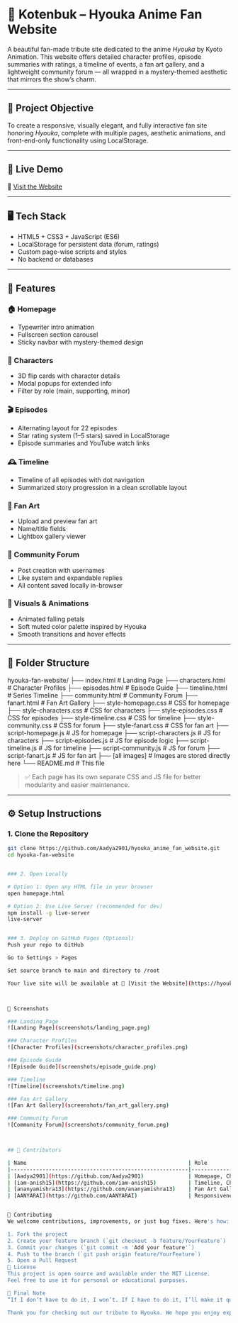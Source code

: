 # 🌸 Kotenbuk – Hyouka Anime Fan Website

A beautiful fan-made tribute site dedicated to the anime *Hyouka* by Kyoto Animation. This website offers detailed character profiles, episode summaries with ratings, a timeline of events, a fan art gallery, and a lightweight community forum — all wrapped in a mystery-themed aesthetic that mirrors the show’s charm.

---

## 🎯 Project Objective

To create a responsive, visually elegant, and fully interactive fan site honoring *Hyouka*, complete with multiple pages, aesthetic animations, and front-end-only functionality using LocalStorage.

---

## 🚀 Live Demo

🔗 [Visit the Website](https://kotenbuk.vercel.app/)

---

## 🖥️ Tech Stack

- HTML5 + CSS3 + JavaScript (ES6)
- LocalStorage for persistent data (forum, ratings)
- Custom page-wise scripts and styles
- No backend or databases

---

## 🌟 Features

### 🏠 Homepage
- Typewriter intro animation
- Fullscreen section carousel
- Sticky navbar with mystery-themed design

### 👤 Characters
- 3D flip cards with character details
- Modal popups for extended info
- Filter by role (main, supporting, minor)

### 🎬 Episodes
- Alternating layout for 22 episodes
- Star rating system (1–5 stars) saved in LocalStorage
- Episode summaries and YouTube watch links

### 🕰️ Timeline
- Timeline of all episodes with dot navigation
- Summarized story progression in a clean scrollable layout

### 🎨 Fan Art
- Upload and preview fan art
- Name/title fields
- Lightbox gallery viewer

### 💬 Community Forum
- Post creation with usernames
- Like system and expandable replies
- All content saved locally in-browser

### 🍃 Visuals & Animations
- Animated falling petals
- Soft muted color palette inspired by Hyouka
- Smooth transitions and hover effects

---

## 📁 Folder Structure



hyouka-fan-website/
├── index.html         # Landing Page 
├── characters.html   # Character Profiles 
├── episodes.html     # Episode Guide 
├── timeline.html     # Series Timeline 
├── community.html     # Community Forum 
├── fanart.html   # Fan Art Gallery 
├── style-homepage.css   # CSS for homepage 
├── style-characters.css   # CSS for characters 
├── style-episodes.css   # CSS for episodes 
├── style-timeline.css   # CSS for timeline 
├── style-community.css   # CSS for forum 
├── style-fanart.css       # CSS for fan art 
├── script-homepage.js     # JS for homepage 
├── script-characters.js   # JS for characters 
├── script-episodes.js     # JS for episode logic 
├── script-timeline.js     # JS for timeline 
├── script-community.js    # JS for forum 
├── script-fanart.js       # JS for fan art 
├── [all images] # Images are stored directly here 
└── README.md # This file


> ✅ Each page has its own separate CSS and JS file for better modularity and easier maintenance.

---

## ⚙️ Setup Instructions

### 1. Clone the Repository

```bash
git clone https://github.com/Aadya2901/hyouka_anime_fan_website.git
cd hyouka-fan-website


### 2. Open Locally

# Option 1: Open any HTML file in your browser
open homepage.html

# Option 2: Use Live Server (recommended for dev)
npm install -g live-server
live-server


### 3. Deploy on GitHub Pages (Optional)
Push your repo to GitHub

Go to Settings > Pages

Set source branch to main and directory to /root

Your live site will be available at 🔗 [Visit the Website](https://hyouka-anime-fan-website.vercel.app/)



📸 Screenshots

### Landing Page
![Landing Page](screenshots/landing_page.png)

### Character Profiles
![Character Profiles](screenshots/character_profiles.png)

### Episode Guide
![Episode Guide](screenshots/episode_guide.png)

### Timeline
![Timeline](screenshots/timeline.png)

### Fan Art Gallery
![Fan Art Gallery](screenshots/fan_art_gallery.png)

### Community Forum
![Community Forum](screenshots/community_forum.png)



## 👥 Contributors

| Name                                                   | Role                                                                         |
|--------------------------------------------------------|------------------------------------------------------------------------------|
| [Aadya2901](https://github.com/Aadya2901)              | Homepage, Character Profiles, Deployment                    |
| [iam-anish15](https://github.com/iam-anish15)          | Timeline, Character Profiles, Homepage                                       |
| [ananyamishra13](https://github.com/ananyamishra13)    | Fan Art Gallery, Episode Guide                                               |
| [AANYARAI](https://github.com/AANYARAI)                | Responsiveness, Page Linking, Deployment                               |


🤝 Contributing
We welcome contributions, improvements, or just bug fixes. Here's how:

1. Fork the project
2. Create your feature branch (`git checkout -b feature/YourFeature`)
3. Commit your changes (`git commit -m 'Add your feature'`)
4. Push to the branch (`git push origin feature/YourFeature`)
5. Open a Pull Request
📝 License
This project is open source and available under the MIT License.
Feel free to use it for personal or educational purposes.

💬 Final Note
“If I don’t have to do it, I won’t. If I have to do it, I’ll make it quick.” – Oreki Houtarou

Thank you for checking out our tribute to Hyouka. We hope you enjoy exploring it as much as we enjoyed building it 💜
